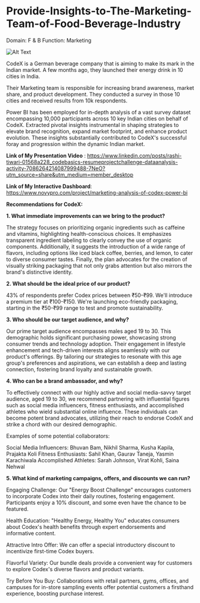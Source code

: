# Provide-Insights-to-The-Marketing-Team-of-Food-Beverage-Industry

Domain: F & B Function: Marketing


![Alt Text](https://github.com/Rashi-tiwary21/logos/blob/main/Screenshot%202023-07-15%20155406.png)


CodeX is a German beverage company that is aiming to make its mark in the Indian market. A few months ago, they launched their energy drink in 10 cities in India.

Their Marketing team is responsible for increasing brand awareness, market share, and product development. They conducted a survey in those 10 cities and received results from 10k respondents.

Power BI has been employed for in-depth analysis of a vast survey dataset encompassing 10,000 participants across 10 key Indian cities on behalf of CodeX. Extracted pivotal insights instrumental in shaping strategies to elevate brand recognition, expand market footprint, and enhance product evolution. These insights substantially contributed to CodeX's successful foray and progression within the dynamic Indian market.

**Link of My Presentation Video** : https://www.linkedin.com/posts/rashi-tiwari-01568a228_codebasics-resumeprojectchallenge-dataanalysis-activity-7086264214087999488-7NeO?utm_source=share&utm_medium=member_desktop

**Link of My Interactive Dashboard**: https://www.novypro.com/project/marketing-analysis-of-codex-power-bi


**Recommendations for CodeX:**

**1. What immediate improvements can we bring to the product?**

The strategy focuses on prioritizing organic ingredients such as caffeine and vitamins, highlighting health-conscious choices. It emphasizes transparent ingredient labeling to clearly convey the use of organic components. Additionally, it suggests the introduction of a wide range of flavors, including options like iced black coffee, berries, and lemon, to cater to diverse consumer tastes. Finally, the plan advocates for the creation of visually striking packaging that not only grabs attention but also mirrors the brand's distinctive identity.

**2. What should be the ideal price of our product?**

43% of respondents prefer Codex prices between ₹50-₹99. We'll introduce a premium tier at ₹100-₹150. We're launching eco-friendly packaging, starting in the ₹50-₹99 range to test and promote sustainability.

**3. Who should be our target audience, and why?**

Our prime target audience encompasses males aged 19 to 30. This demographic holds significant purchasing power, showcasing strong consumer trends and technology adoption. Their engagement in lifestyle enhancement and tech-driven interests aligns seamlessly with our product's offerings. By tailoring our strategies to resonate with this age group's preferences and aspirations, we can establish a deep and lasting connection, fostering brand loyalty and sustainable growth.

**4. Who can be a brand ambassador, and why?**

To effectively connect with our highly active and social media-savvy target audience, aged 19 to 30, we recommend partnering with influential figures such as social media influencers, fitness enthusiasts, and accomplished athletes who wield substantial online influence. These individuals can become potent brand advocates, utilizing their reach to endorse CodeX and strike a chord with our desired demographic.

Examples of some potential collaborators:

Social Media Influencers: Bhuvan Bam, Nikhil Sharma, Kusha Kapila, Prajakta Koli
Fitness Enthusiasts: Sahil Khan, Gaurav Taneja, Yasmin Karachiwala
Accomplished Athletes: Sarah Johnson, Virat Kohli, Saina Nehwal

**5. What kind of marketing campaigns, offers, and discounts we can run?**

Engaging Challenge: Our "Energy Boost Challenge" encourages customers to incorporate Codex into their daily routines, fostering engagement. Participants enjoy a 10% discount, and some even have the chance to be featured.

Health Education: "Healthy Energy, Healthy You" educates consumers about Codex's health benefits through expert endorsements and informative content.

Attractive Intro Offer: We can offer a special introductory discount to incentivize first-time Codex buyers.

Flavorful Variety: Our bundle deals provide a convenient way for customers to explore Codex's diverse flavors and product variants.

Try Before You Buy: Collaborations with retail partners, gyms, offices, and campuses for in-store sampling events offer potential customers a firsthand experience, boosting purchase interest.
